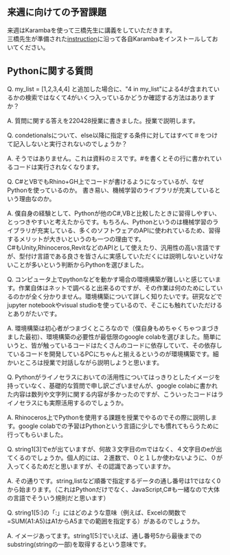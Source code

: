 ## 来週に向けての予習課題  
来週はKarambaを使って三橋先生に講義をしていただきます。  
三橋先生が準備された[instruction](https://github.com/Tatsuru-Mihashi/design_engineering_structure/blob/main/install_Karamba.md)に沿って各自Karambaをインストールしておいてください。  


## Pythonに関する質問  

Q. 
my_list = [1,2,3,4,4]
と追加した場合に、"4 in my_list"による4が含まれているかの検索ではなくて4がいくつ入っているかどうか確認する方法はありますか？  

A. 質問に関する答えを220428授業に書きました。授業で説明します。  

Q. condetionalsについて、else以降に指定する条件に対してはすべて＃をつけて記入しないと実行されないのでしょうか？

A. そうではありません。これは資料のミスです。#を書くとその行に書かれているコードは実行されなくなります。

Q. C#とVBでもRhino+GH上でコードが書けるようになっているが、なぜPythonを使っているのか。
書き易い、機械学習のライブラリが充実しているという理由なのか。  

A. 僕自身の経験として、Pythonが他のC#,VBと比較したときに習得しやすい、とっつきやすいと考えたからです。もちろん、Pythonというのは機械学習のライブラリが充実している、多くのソフトウェアのAPIに使われているため、習得するメリットが大きいというのも一つの理由です。  
C#もUnity,Rhinoceros,RevitなどのAPIとして使えたり、汎用性の高い言語ですが、型付け言語である良さを皆さんに実感していただくには説明しないといけないことが多いという判断からPythonを選びました。  

Q. コンピュータ上でpythonなどを動かす場合の環境構築が難しいと感じています。作業自体はネットで調べると出来るのですが、その作業は何のためにしているのかが全く分かりません。環境構築について詳しく知りたいです。研究などでjupyter notebookやvisual studioを使っているので、そこにも触れていただけるとありがたいです。  

A. 環境構築は初心者がつまづくところなので（僕自身もめちゃくちゃつまづきました最初）、環境構築の必要性が最低限のgoogle colabを選びました。簡単にいうと、皆が触っているコードはたくさんのコードに依存していて、その依存しているコードを開発しているPCにちゃんと揃えるというのが環境構築です。細かいところは授業で対話しながら説明しようと思います。  

Q. Pythonがライノセラスにおいての活用性についてはっきりとしたイメージを持っていなく、基礎的な質問で申し訳ございませんが、google colabに書かれた内容は数列や文字列に関する内容が多かったのですが、こういったコードはライノセラスにも実際活用するのでしょうか。  

A. Rhinoceros上でPythonを使用する課題を授業でやるのでその際に説明します。google colabでの予習はPythonという言語に少しでも慣れてもらうために行ってもらいました。  

Q. string1[3]でeが出ていますが、何故３文字目のmではなく、４文字目のeが出てくるのでしょうか。個人的には、２進数で、０と１しか使わないように、０が入ってくるためだと思いますが、その認識であっていますか。  

A. その通りです。string,listなど順番で指定するデータの通し番号は1ではなく0から始まります。（これはPythonだけでなく、JavaScript,C#も一緒なので大体の言語でそういう規則だと思います）  

Q. string1[5:]の「:」にはどのような意味（例えば、Excelの関数で=SUM(A1:A5)はA1からA5までの範囲を指定する）があるのでしょうか。  

A. イメージあってます。string1[5:]でいえば、通し番号5から最後までのsubstring(stringの一部)を取得するという意味です。  

